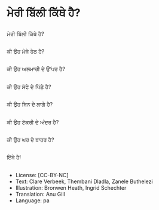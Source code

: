 # ਮੇਰੀ ਬਿੱਲੀ ਕਿੱਥੇ ਹੈ?

##
ਮੇਰੀ ਬਿੱਲੀ ਕਿੱਥੇ ਹੈ?

##
ਕੀ ਉਹ ਮੰਜੇ ਹੇਠ ਹੈ?

##
ਕੀ ਉਹ ਅਲਮਾਰੀ ਦੇ ਉੱਪਰ ਹੈ?

##
ਕੀ ਉਹ ਸੋਫੇ ਦੇ ਪਿੱਛੇ ਹੈ?

##
ਕੀ ਉਹ ਬਿਨ ਦੇ ਲਾਗੇ ਹੈ?

##
ਕੀ ਉਹ ਟੋਕਰੀ ਦੇ ਅੰਦਰ ਹੈ?

##
ਕੀ ਉਹ ਘਰ ਦੇ ਬਾਹਰ ਹੈ?

##
ਇੱਥੇ ਹੈ!

##
* License: [CC-BY-NC]
* Text: Clare Verbeek, Thembani Dladla, Zanele Buthelezi
* Illustration: Bronwen Heath, Ingrid Schechter
* Translation: Anu Gill
* Language: pa
